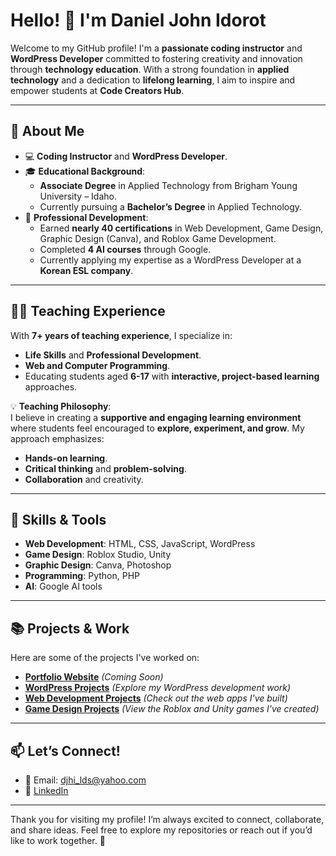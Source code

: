 # Hello! 👋 I'm Daniel John Idorot

Welcome to my GitHub profile! I'm a **passionate coding instructor** and **WordPress Developer** committed to fostering creativity and innovation through **technology education**. With a strong foundation in **applied technology** and a dedication to **lifelong learning**, I aim to inspire and empower students at **Code Creators Hub**.

---

## 🌟 About Me
- 💻 **Coding Instructor** and **WordPress Developer**.
- 🎓 **Educational Background**: 
  - **Associate Degree** in Applied Technology from Brigham Young University – Idaho.
  - Currently pursuing a **Bachelor’s Degree** in Applied Technology.
- 🏅 **Professional Development**:
  - Earned **nearly 40 certifications** in Web Development, Game Design, Graphic Design (Canva), and Roblox Game Development.
  - Completed **4 AI courses** through Google.
  - Currently applying my expertise as a WordPress Developer at a **Korean ESL company**.

---

## 🧑‍🏫 Teaching Experience
With **7+ years of teaching experience**, I specialize in:
- **Life Skills** and **Professional Development**.
- **Web and Computer Programming**.
- Educating students aged **6-17** with **interactive, project-based learning** approaches.
  
💡 **Teaching Philosophy**:  
I believe in creating a **supportive and engaging learning environment** where students feel encouraged to **explore, experiment, and grow**. My approach emphasizes:
- **Hands-on learning**.
- **Critical thinking** and **problem-solving**.
- **Collaboration** and creativity.

---

## 🔧 Skills & Tools
- **Web Development**: HTML, CSS, JavaScript, WordPress
- **Game Design**: Roblox Studio, Unity
- **Graphic Design**: Canva, Photoshop
- **Programming**: Python, PHP
- **AI**: Google AI tools

---

## 📚 Projects & Work
Here are some of the projects I've worked on:

- **[Portfolio Website](#)** *(Coming Soon)*
- **[WordPress Projects](#)** *(Explore my WordPress development work)*
- **[Web Development Projects](#)** *(Check out the web apps I've built)*
- **[Game Design Projects](#)** *(View the Roblox and Unity games I've created)*

---

## 📫 Let’s Connect!
- 📧 Email: [djhi_lds@yahoo.com](mailto:djhi_lds@yahoo.com)
- 💼 [LinkedIn](https://ph.linkedin.com/in/djidorot?trk=public_profile_browsemap)

---

Thank you for visiting my profile! I’m always excited to connect, collaborate, and share ideas. Feel free to explore my repositories or reach out if you’d like to work together. 🚀
